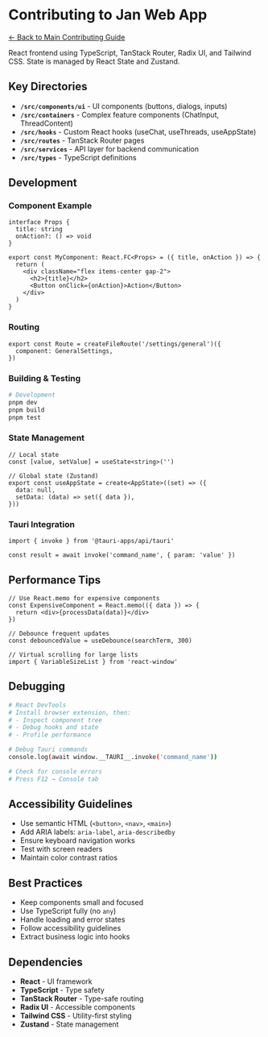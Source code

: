 # Contributing to Jan Web App

[← Back to Main Contributing Guide](../CONTRIBUTING.md)

React frontend using TypeScript, TanStack Router, Radix UI, and Tailwind CSS. State is managed by React State and Zustand.

## Key Directories

- **`/src/components/ui`** - UI components (buttons, dialogs, inputs)
- **`/src/containers`** - Complex feature components (ChatInput, ThreadContent)
- **`/src/hooks`** - Custom React hooks (useChat, useThreads, useAppState)
- **`/src/routes`** - TanStack Router pages
- **`/src/services`** - API layer for backend communication
- **`/src/types`** - TypeScript definitions

## Development

### Component Example

```tsx
interface Props {
  title: string
  onAction?: () => void
}

export const MyComponent: React.FC<Props> = ({ title, onAction }) => {
  return (
    <div className="flex items-center gap-2">
      <h2>{title}</h2>
      <Button onClick={onAction}>Action</Button>
    </div>
  )
}
```

### Routing

```tsx
export const Route = createFileRoute('/settings/general')({
  component: GeneralSettings,
})
```

### Building & Testing

```bash
# Development
pnpm dev
pnpm build
pnpm test
```

### State Management

```tsx
// Local state
const [value, setValue] = useState<string>('')

// Global state (Zustand)
export const useAppState = create<AppState>((set) => ({
  data: null,
  setData: (data) => set({ data }),
}))
```

### Tauri Integration

```tsx
import { invoke } from '@tauri-apps/api/tauri'

const result = await invoke('command_name', { param: 'value' })
```

## Performance Tips

```tsx
// Use React.memo for expensive components
const ExpensiveComponent = React.memo(({ data }) => {
  return <div>{processData(data)}</div>
})

// Debounce frequent updates
const debouncedValue = useDebounce(searchTerm, 300)

// Virtual scrolling for large lists
import { VariableSizeList } from 'react-window'
```

## Debugging

```bash
# React DevTools
# Install browser extension, then:
# - Inspect component tree
# - Debug hooks and state
# - Profile performance

# Debug Tauri commands
console.log(await window.__TAURI__.invoke('command_name'))

# Check for console errors
# Press F12 → Console tab
```

## Accessibility Guidelines

- Use semantic HTML (`<button>`, `<nav>`, `<main>`)
- Add ARIA labels: `aria-label`, `aria-describedby`
- Ensure keyboard navigation works
- Test with screen readers
- Maintain color contrast ratios

## Best Practices

- Keep components small and focused
- Use TypeScript fully (no `any`)
- Handle loading and error states
- Follow accessibility guidelines
- Extract business logic into hooks

## Dependencies

- **React** - UI framework
- **TypeScript** - Type safety
- **TanStack Router** - Type-safe routing
- **Radix UI** - Accessible components
- **Tailwind CSS** - Utility-first styling
- **Zustand** - State management

